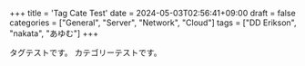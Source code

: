 +++
title = 'Tag Cate Test'
date = 2024-05-03T02:56:41+09:00
draft = false
categories = ["General", "Server", "Network", "Cloud"]
tags = ["DD Erikson", "nakata", "あゆむ"]
+++


タグテストです。
カテゴリーテストです。

